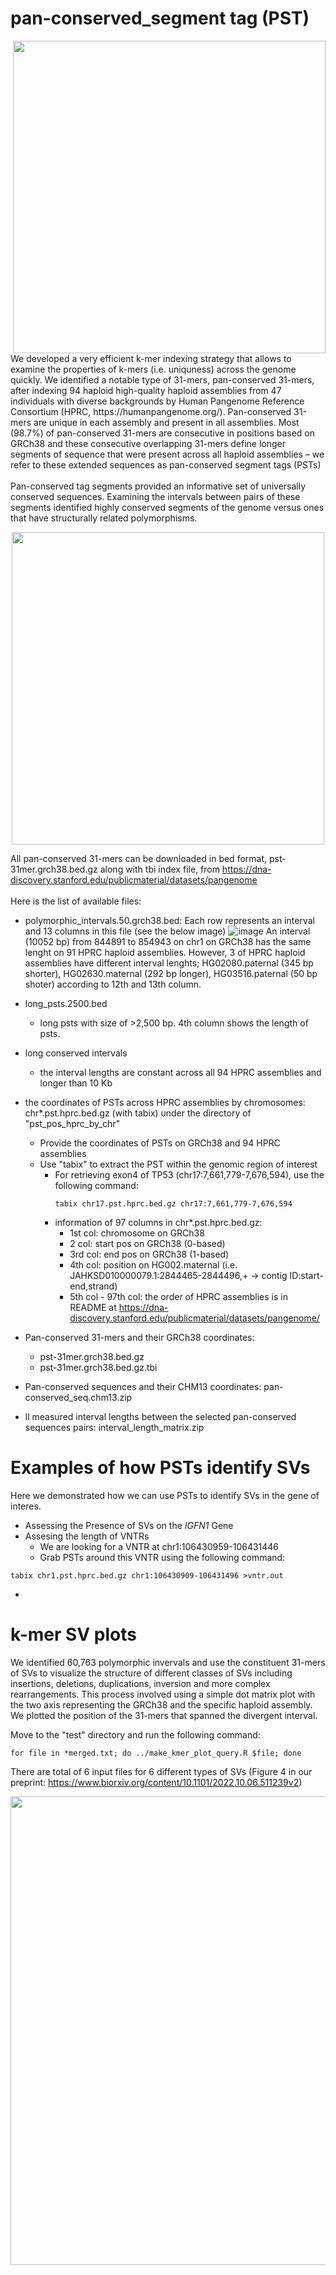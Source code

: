 # pan-conserved_segment tag (PST)
<img src="https://user-images.githubusercontent.com/1683615/204896720-821558ef-0a61-4709-9be1-aded071eecac.png" width="500" img align="right">
We developed a very efficient k-mer indexing strategy that allows to examine the properties of k-mers (i.e. uniquness) across the genome quickly.
We identified a notable type of 31-mers, pan-conserved 31-mers, after indexing 94 haploid high-quality haploid assemblies from  47 individuals with diverse backgrounds by Human Pangenome Reference Consortium (HPRC, https://humanpangenome.org/).
Pan-conserved 31-mers are unique in each assembly and present in all assemblies. Most (98.7%) of pan-conserved 31-mers are consecutive in positions based on GRCh38 and these consecutive overlapping 31-mers define longer segments of sequence that were present across all haploid assemblies – we refer to these extended sequences as pan-conserved segment tags (PSTs)
<br/>
<br/>
Pan-conserved tag segments provided an informative set of universally conserved sequences.  Examining the intervals between pairs of these segments identified highly conserved segments of the genome versus ones that have structurally related polymorphisms.
<p align="center">
<img src="https://user-images.githubusercontent.com/1683615/204897781-07b2f8a4-c299-4951-bbcb-d77aae614bd2.png" width="500">
</p>


All pan-conserved 31-mers can be downloaded in bed format, pst-31mer.grch38.bed.gz along with tbi index file, from https://dna-discovery.stanford.edu/publicmaterial/datasets/pangenome
<br/>
<br/>
Here is the list of available files:
- polymorphic_intervals.50.grch38.bed: Each row represents an interval and 13 columns in this file (see the below image)
![image](https://user-images.githubusercontent.com/1683615/228391002-b8f1ae98-c425-43a5-a5f1-ebc39daf2e1b.png)
An interval (10052 bp) from 844891 to 854943 on chr1 on GRCh38 has the same lenght on 91 HPRC haploid assemblies. However, 3 of HPRC haploid assemblies have different interval lenghts; HG02080.paternal (345 bp shorter), HG02630.maternal (292 bp longer), HG03516.paternal (50 bp shoter) according to 12th and 13th column. 

- long_psts.2500.bed
  * long psts with size of >2,500 bp. 4th column shows the length of psts.
- long conserved intervals
  * the interval lengths are constant across all 94 HPRC assemblies and longer than 10 Kb
- the coordinates of PSTs across HPRC assemblies by chromosomes: chr*.pst.hprc.bed.gz (with tabix) under the directory of "pst_pos_hprc_by_chr"
  * Provide the coordinates of PSTs on GRCh38 and 94 HPRC assemblies
  * Use "tabix" to extract the PST within the genomic region of interest
    * For retrieving exon4 of TP53 (chr17:7,661,779-7,676,594), use the following command:
      ```
      tabix chr17.pst.hprc.bed.gz chr17:7,661,779-7,676,594
      ```
    * information of 97 columns in chr*.pst.hprc.bed.gz: 
       * 1st col: chromosome on GRCh38
       * 2 col: start pos on GRCh38 (0-based)
       * 3rd col: end pos on GRCh38 (1-based)
       * 4th col: position on HG002.maternal (i.e. JAHKSD010000079.1:2844465-2844496,+ -> contig ID:start-end,strand)
       * 5th col - 97th col: the order of HPRC assemblies is in README at https://dna-discovery.stanford.edu/publicmaterial/datasets/pangenome/
- Pan-conserved 31-mers and their GRCh38 coordinates:
  * pst-31mer.grch38.bed.gz
  * pst-31mer.grch38.bed.gz.tbi
- Pan-conserved sequences and their CHM13 coordinates: pan-conserved_seq.chm13.zip
- ll measured interval lengths between the selected pan-conserved sequences pairs: interval_length_matrix.zip

# Examples of how PSTs identify SVs
Here we demonstrated how we can use PSTs to identify SVs in the gene of interes.
- Assessing the Presence of SVs on the _IGFN1_ Gene
- Assesing the length of VNTRs
  - We are looking for a VNTR at chr1:106430959-106431446
  - Grab PSTs around this VNTR using the following command: 
```
tabix chr1.pst.hprc.bed.gz chr1:106430909-106431496 >vntr.out
```
  - 


# k-mer SV plots
We identified 60,763 polymorphic invervals and use the constituent 31-mers of SVs to visualize the structure of different classes of SVs including insertions, deletions, duplications, inversion and more complex rearrangements. This process involved using a simple dot matrix plot with the two axis representing the GRCh38 and the specific haploid assembly. We plotted the position of the 31-mers that spanned the divergent interval.

Move to the "test" directory and run the following command:
```
for file in *merged.txt; do ../make_kmer_plot_query.R $file; done
```

There are total of 6 input files for 6 different types of SVs (Figure 4 in our preprint: https://www.biorxiv.org/content/10.1101/2022.10.06.511239v2)

<img src="https://user-images.githubusercontent.com/1683615/208243200-5f493287-e7ac-4376-b518-5eda620db112.png" width="750">
